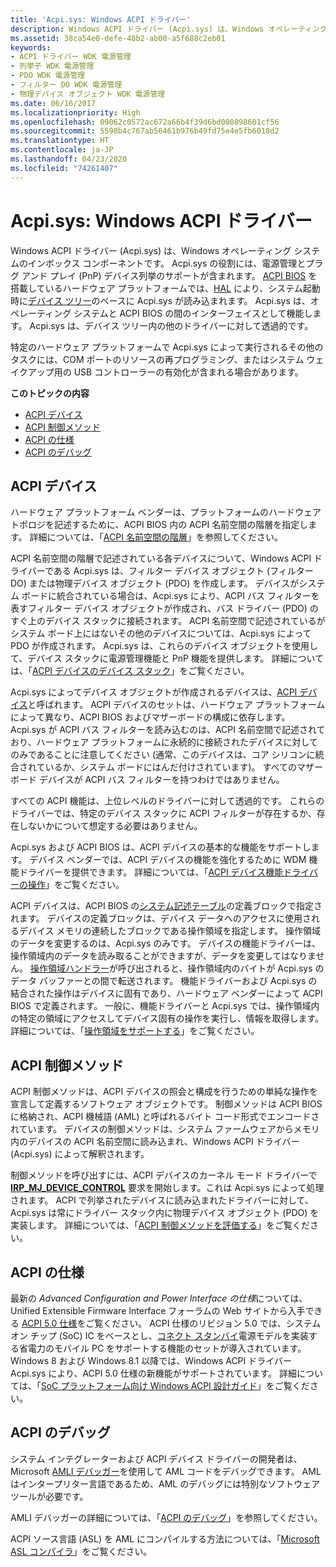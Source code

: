 ```yaml
---
title: 'Acpi.sys: Windows ACPI ドライバー'
description: Windows ACPI ドライバー (Acpi.sys) は、Windows オペレーティング システムのインボックス コンポーネントです。
ms.assetid: 38ca54e0-defe-48b2-ab00-a5f688c2eb01
keywords:
- ACPI ドライバー WDK 電源管理
- 列挙子 WDK 電源管理
- PDO WDK 電源管理
- フィルター DO WDK 電源管理
- 物理デバイス オブジェクト WDK 電源管理
ms.date: 06/16/2017
ms.localizationpriority: High
ms.openlocfilehash: 09062c0572ac672a66b4f39d6bd000898601cf56
ms.sourcegitcommit: 5598b4c767ab56461b976b49fd75e4e5fb6018d2
ms.translationtype: HT
ms.contentlocale: ja-JP
ms.lasthandoff: 04/23/2020
ms.locfileid: "74261407"
---
```

# <a name="acpisys-the-windows-acpi-driver"></a>Acpi.sys: Windows ACPI ドライバー


Windows ACPI ドライバー (Acpi.sys) は、Windows オペレーティング システムのインボックス コンポーネントです。 Acpi.sys の役割には、電源管理とプラグ アンド プレイ (PnP) デバイス列挙のサポートが含まれます。 [ACPI BIOS](acpi-bios.md) を搭載しているハードウェア プラットフォームでは、[HAL](windows-kernel-mode-hal-library.md) により、システム起動時に[デバイス ツリー](device-tree.md)のベースに Acpi.sys が読み込まれます。 Acpi.sys は、オペレーティング システムと ACPI BIOS の間のインターフェイスとして機能します。 Acpi.sys は、デバイス ツリー内の他のドライバーに対して透過的です。

特定のハードウェア プラットフォームで Acpi.sys によって実行されるその他のタスクには、COM ポートのリソースの再プログラミング、またはシステム ウェイクアップ用の USB コントローラーの有効化が含まれる場合があります。

**このトピックの内容**

-   [ACPI デバイス](#acpi-devices)
-   [ACPI 制御メソッド](#acpi-control-methods)
-   [ACPI の仕様](#acpi-specification)
-   [ACPI のデバッグ](#acpi-debugging)

## <a name="acpi-devices"></a>ACPI デバイス


ハードウェア プラットフォーム ベンダーは、プラットフォームのハードウェア トポロジを記述するために、ACPI BIOS 内の ACPI 名前空間の階層を指定します。 詳細については、「[ACPI 名前空間の階層](https://docs.microsoft.com/windows-hardware/drivers/bringup/acpi-namespace-hierarchy)」を参照してください。

ACPI 名前空間の階層で記述されている各デバイスについて、Windows ACPI ドライバーである Acpi.sys は、フィルター デバイス オブジェクト (フィルター DO) または物理デバイス オブジェクト (PDO) を作成します。 デバイスがシステム ボードに統合されている場合は、Acpi.sys により、ACPI バス フィルターを表すフィルター デバイス オブジェクトが作成され、バス ドライバー (PDO) のすぐ上のデバイス スタックに接続されます。 ACPI 名前空間で記述されているがシステム ボード上にはないその他のデバイスについては、Acpi.sys によって PDO が作成されます。 Acpi.sys は、これらのデバイス オブジェクトを使用して、デバイス スタックに電源管理機能と PnP 機能を提供します。 詳細については、「[ACPI デバイスのデバイス スタック](https://docs.microsoft.com/windows-hardware/drivers/acpi/device-stacks-for-an-acpi-device)」をご覧ください。

Acpi.sys によってデバイス オブジェクトが作成されるデバイスは、[ACPI デバイス](https://docs.microsoft.com/windows-hardware/drivers/acpi/supporting-acpi-devices)と呼ばれます。 ACPI デバイスのセットは、ハードウェア プラットフォームによって異なり、ACPI BIOS およびマザーボードの構成に依存します。 Acpi.sys が ACPI バス フィルターを読み込むのは、ACPI 名前空間で記述されており、ハードウェア プラットフォームに永続的に接続されたデバイスに対してのみであることに注意してください (通常、このデバイスは、コア シリコンに統合されているか、システム ボードにはんだ付けされています)。 すべてのマザーボード デバイスが ACPI バス フィルターを持つわけではありません。

すべての ACPI 機能は、上位レベルのドライバーに対して透過的です。 これらのドライバーでは、特定のデバイス スタックに ACPI フィルターが存在するか、存在しないかについて想定する必要はありません。

Acpi.sys および ACPI BIOS は、ACPI デバイスの基本的な機能をサポートします。 デバイス ベンダーでは、ACPI デバイスの機能を強化するために WDM 機能ドライバーを提供できます。 詳細については、「[ACPI デバイス機能ドライバーの操作](https://docs.microsoft.com/windows-hardware/drivers/acpi/operation-of-an-acpi-device-function-driver)」をご覧ください。

ACPI デバイスは、ACPI BIOS の[システム記述テーブル](https://docs.microsoft.com/windows-hardware/drivers/bringup/acpi-system-description-tables)の定義ブロックで指定されます。 デバイスの定義ブロックは、デバイス データへのアクセスに使用されるデバイス メモリの連続したブロックである操作領域を指定します。 操作領域のデータを変更するのは、Acpi.sys のみです。 デバイスの機能ドライバーは、操作領域内のデータを読み取ることができますが、データを変更してはなりません。 [操作領域ハンドラー](https://docs.microsoft.com/windows-hardware/drivers/acpi/implementing-an-operation-region-handler)が呼び出されると、操作領域内のバイトが Acpi.sys のデータ バッファーとの間で転送されます。 機能ドライバーおよび Acpi.sys の結合された操作はデバイスに固有であり、ハードウェア ベンダーによって ACPI BIOS で定義されます。 一般に、機能ドライバーと Acpi.sys では、操作領域内の特定の領域にアクセスしてデバイス固有の操作を実行し、情報を取得します。 詳細については、「[操作領域をサポートする](https://docs.microsoft.com/windows-hardware/drivers/acpi/supporting-an-operation-region)」をご覧ください。

## <a name="acpi-control-methods"></a>ACPI 制御メソッド


ACPI 制御メソッドは、ACPI デバイスの照会と構成を行うための単純な操作を宣言して定義するソフトウェア オブジェクトです。 制御メソッドは ACPI BIOS に格納され、ACPI 機械語 (AML) と呼ばれるバイト コード形式でエンコードされています。 デバイスの制御メソッドは、システム ファームウェアからメモリ内のデバイスの ACPI 名前空間に読み込まれ、Windows ACPI ドライバー (Acpi.sys) によって解釈されます。

制御メソッドを呼び出すには、ACPI デバイスのカーネル モード ドライバーで [**IRP\_MJ\_DEVICE\_CONTROL**](https://docs.microsoft.com/windows-hardware/drivers/kernel/irp-mj-device-control) 要求を開始します。これは Acpi.sys によって処理されます。 ACPI で列挙されたデバイスに読み込まれたドライバーに対して、Acpi.sys は常にドライバー スタック内に物理デバイス オブジェクト (PDO) を実装します。 詳細については、「[ACPI 制御メソッドを評価する](https://docs.microsoft.com/windows-hardware/drivers/acpi/evaluating-acpi-control-methods)」をご覧ください。

## <a name="acpi-specification"></a>ACPI の仕様


最新の *Advanced Configuration and Power Interface の仕様*については、Unified Extensible Firmware Interface フォーラムの Web サイトから入手できる [ACPI 5.0 仕様](https://uefi.org/specifications)をご覧ください。 ACPI 仕様のリビジョン 5.0 では、システム オン チップ (SoC) IC をベースとし、[コネクト スタンバイ](https://docs.microsoft.com/windows-hardware/design/device-experiences/modern-standby)電源モデルを実装する省電力のモバイル PC をサポートする機能のセットが導入されています。 Windows 8 および Windows 8.1 以降では、Windows ACPI ドライバー Acpi.sys により、ACPI 5.0 仕様の新機能がサポートされています。 詳細については、「[SoC プラットフォーム向け Windows ACPI 設計ガイド](https://docs.microsoft.com/windows-hardware/drivers/bringup/windows-acpi-design-guide-for-soc-platforms)」をご覧ください。

## <a name="acpi-debugging"></a>ACPI のデバッグ


システム インテグレーターおよび ACPI デバイス ドライバーの開発者は、Microsoft [AMLI デバッガー](https://docs.microsoft.com/windows-hardware/drivers/debugger/introduction-to-the-amli-debugger)を使用して AML コードをデバッグできます。 AML はインタープリター言語であるため、AML のデバッグには特別なソフトウェア ツールが必要です。

AMLI デバッガーの詳細については、「[ACPI のデバッグ](https://docs.microsoft.com/windows-hardware/drivers/debugger/acpi-debugging)」を参照してください。

ACPI ソース言語 (ASL) を AML にコンパイルする方法については、「[Microsoft ASL コンパイラ](https://docs.microsoft.com/windows-hardware/drivers/bringup/microsoft-asl-compiler)」をご覧ください。

 

 




